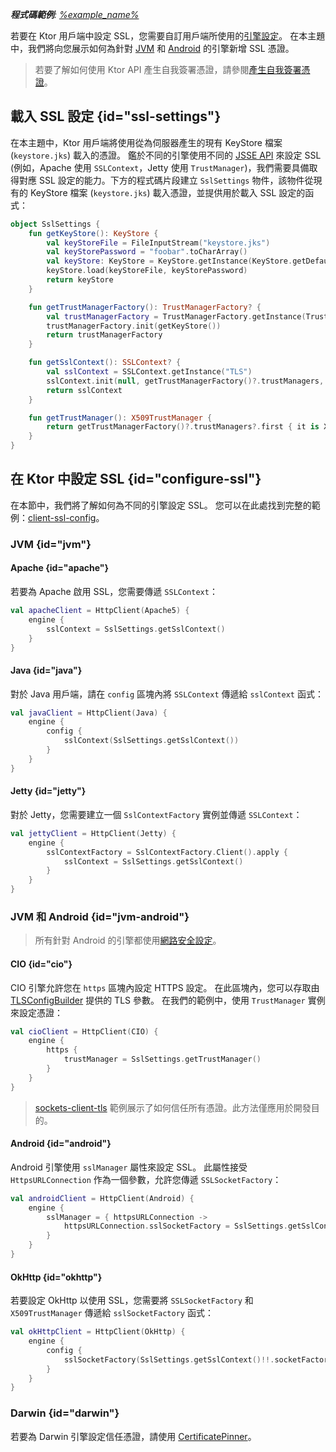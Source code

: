 [//]: # (title: Ktor 用戶端中的 SSL)

<show-structure for="chapter" depth="3"/>
<primary-label ref="client-plugin"/>

<tldr>
<var name="example_name" value="client-ssl-config"/>
<p>
    <b>程式碼範例</b>:
    <a href="https://github.com/ktorio/ktor-documentation/tree/%ktor_version%/codeSnippets/snippets/%example_name%">
        %example_name%
    </a>
</p>
</tldr>

若要在 Ktor 用戶端中設定 SSL，您需要自訂用戶端所使用的[引擎設定](client-engines.md#configure)。
在本主題中，我們將向您展示如何為針對 [JVM](client-engines.md#jvm) 和 [Android](client-engines.md#jvm-android) 的引擎新增 SSL 憑證。

> 若要了解如何使用 Ktor API 產生自我簽署憑證，請參閱[產生自我簽署憑證](server-ssl.md#self-signed)。

## 載入 SSL 設定 {id="ssl-settings"}

在本主題中，Ktor 用戶端將使用從為伺服器產生的現有 KeyStore 檔案 (`keystore.jks`) 載入的憑證。
鑑於不同的引擎使用不同的 [JSSE API](https://docs.oracle.com/en/java/javase/17/security/java-secure-socket-extension-jsse-reference-guide.html#GUID-B7AB25FA-7F0C-4EFA-A827-813B2CE7FBDC) 來設定 SSL (例如，Apache 使用 `SSLContext`，Jetty 使用 `TrustManager`)，我們需要具備取得對應 SSL 設定的能力。下方的程式碼片段建立 `SslSettings` 物件，該物件從現有的 KeyStore 檔案 (`keystore.jks`) 載入憑證，並提供用於載入 SSL 設定的函式：

```kotlin
object SslSettings {
    fun getKeyStore(): KeyStore {
        val keyStoreFile = FileInputStream("keystore.jks")
        val keyStorePassword = "foobar".toCharArray()
        val keyStore: KeyStore = KeyStore.getInstance(KeyStore.getDefaultType())
        keyStore.load(keyStoreFile, keyStorePassword)
        return keyStore
    }

    fun getTrustManagerFactory(): TrustManagerFactory? {
        val trustManagerFactory = TrustManagerFactory.getInstance(TrustManagerFactory.getDefaultAlgorithm())
        trustManagerFactory.init(getKeyStore())
        return trustManagerFactory
    }

    fun getSslContext(): SSLContext? {
        val sslContext = SSLContext.getInstance("TLS")
        sslContext.init(null, getTrustManagerFactory()?.trustManagers, null)
        return sslContext
    }

    fun getTrustManager(): X509TrustManager {
        return getTrustManagerFactory()?.trustManagers?.first { it is X509TrustManager } as X509TrustManager
    }
}
```

## 在 Ktor 中設定 SSL {id="configure-ssl"}

在本節中，我們將了解如何為不同的引擎設定 SSL。
您可以在此處找到完整的範例：[client-ssl-config](https://github.com/ktorio/ktor-documentation/tree/%ktor_version%/codeSnippets/snippets/client-ssl-config)。

### JVM {id="jvm"}

#### Apache {id="apache"}

若要為 Apache 啟用 SSL，您需要傳遞 `SSLContext`：

```kotlin
val apacheClient = HttpClient(Apache5) {
    engine {
        sslContext = SslSettings.getSslContext()
    }
}
```

#### Java {id="java"}

對於 Java 用戶端，請在 `config` 區塊內將 `SSLContext` 傳遞給 `sslContext` 函式：

```kotlin
val javaClient = HttpClient(Java) {
    engine {
        config {
            sslContext(SslSettings.getSslContext())
        }
    }
}
```

#### Jetty {id="jetty"}

對於 Jetty，您需要建立一個 `SslContextFactory` 實例並傳遞 `SSLContext`：

```kotlin
val jettyClient = HttpClient(Jetty) {
    engine {
        sslContextFactory = SslContextFactory.Client().apply {
            sslContext = SslSettings.getSslContext()
        }
    }
}
```

### JVM 和 Android {id="jvm-android"}

> 所有針對 Android 的引擎都使用[網路安全設定](https://developer.android.com/training/articles/security-config)。

#### CIO {id="cio"}

CIO 引擎允許您在 `https` 區塊內設定 HTTPS 設定。
在此區塊內，您可以存取由 [TLSConfigBuilder](https://api.ktor.io/ktor-network/ktor-network-tls/io.ktor.network.tls/-t-l-s-config-builder/index.html) 提供的 TLS 參數。
在我們的範例中，使用 `TrustManager` 實例來設定憑證：

```kotlin
val cioClient = HttpClient(CIO) {
    engine {
        https {
            trustManager = SslSettings.getTrustManager()
        }
    }
}
```

> [sockets-client-tls](https://github.com/ktorio/ktor-documentation/tree/%ktor_version%/codeSnippets/snippets/sockets-client-tls) 範例展示了如何信任所有憑證。此方法僅應用於開發目的。

#### Android {id="android"}

Android 引擎使用 `sslManager` 屬性來設定 SSL。
此屬性接受 `HttpsURLConnection` 作為一個參數，允許您傳遞 `SSLSocketFactory`：

```kotlin
val androidClient = HttpClient(Android) {
    engine {
        sslManager = { httpsURLConnection ->
            httpsURLConnection.sslSocketFactory = SslSettings.getSslContext()?.socketFactory
        }
    }
}
```

#### OkHttp {id="okhttp"}

若要設定 OkHttp 以使用 SSL，您需要將 `SSLSocketFactory` 和 `X509TrustManager` 傳遞給 `sslSocketFactory` 函式：

```kotlin
val okHttpClient = HttpClient(OkHttp) {
    engine {
        config {
            sslSocketFactory(SslSettings.getSslContext()!!.socketFactory, SslSettings.getTrustManager())
        }
    }
}
```

### Darwin {id="darwin"}

若要為 Darwin 引擎設定信任憑證，請使用 [CertificatePinner](https://api.ktor.io/ktor-client-darwin/io.ktor.client.engine.darwin.certificates/-certificate-pinner/index.html)。